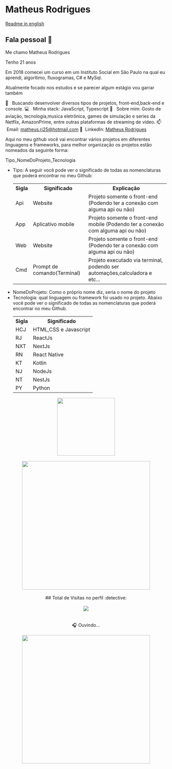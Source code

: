<h1> Matheus Rodrigues </h1>

<a href="/README_ENG.MD">Readme in english</a>

<h2> Fala pessoal 👋</h2>
<p style="margin-bottom:5px">Me chamo Matheus Rodrigues</p>
<p style="margin-bottom:5px">Tenho 21 anos</p>
<p style="margin-bottom:5px">Em 2018 comecei um curso em um Instituto Social em São Paulo na qual eu aprendi, algorítimo, fluxogramas, C# e MySql.
</p>

 <p>Atualmente focado nos estudos e se parecer algum estágio vou garrar também</p>

:purple_heart: &nbsp; Buscando desenvolver diversos tipos de projetos, front-end,back-end e console.
:computer: &nbsp; Minha stack: JavaScript, Typescript
💬 &nbsp; Sobre mim: Gosto de aviação, tecnologia,musica eletrônica, games de simulação e series da Netflix, AmazonPrime, entre outras plataformas de streaming de vídeo.
📫 &nbsp;Email: matheus.rj25@hotmail.com
💙 &nbsp;LinkedIn: [Matheus Rodrigues](https://www.linkedin.com/in/matheus-rodrigues-29759a165)

<p>Aqui no meu github você vai encontrar vários projetos em diferentes linguagens e frameworks, para melhor organização os projetos estão nomeados da seguinte forma:</p>

Tipo_NomeDoProjeto_Tecnologia

<ul>
  <li>Tipo: A seguir você pode ver o significado de todas as nomenclaturas que poderá encontrar no meu Github:
  </br>
  <table>
    <tr>
      <th>Sigla</th>
      <th>Significado</th>
      <th>Explicação</th>
    </tr>
    <tr>
      <td>Api</td>
      <td>Website</td>
      <td>Projeto somente o front-end (Podendo ter a conexão com alguma api ou não)</td>
    </tr>
    <tr>
      <td>App</td>
      <td>Aplicativo mobile</td>
      <td>Projeto somente o front-end mobile (Podendo ter a conexão com alguma api ou não)</td>
    </tr>
    <tr>
      <td>Web</td>
      <td>Website</td>
      <td>Projeto somente o front-end (Podendo ter a conexão com alguma api ou não)</td>
    </tr>
    <tr>
      <td>Cmd</td>
      <td>Prompt de comando(Terminal)</td>
      <td>Projeto executado via terminal, podendo ser automações,calculadora e etc...</td>
    </tr>
  </table>
  </li>
  <li>NomeDoProjeto: Como o próprio nome diz, seria o nome do projeto </li>
<li>
  Tecnologia: qual linguagem ou framework foi usado no projeto. Abaixo você pode ver o significado de todas as nomenclaturas que poderá encontrar no meu Github.
  </br>
  <table>
      <tr>
        <th>Sigla</th>
        <th>Significado</th>
      </tr>
      <tr>
        <td>HCJ</td>
        <td>HTML,CSS e Javascript</td>
      </tr>
      <tr>
        <td>RJ</td>
        <td>ReactJs</td>
      </tr>
      <tr>
        <td>NXT</td>
        <td>NextJs</td>
      </tr>
      <tr>
        <td>RN</td>
        <td>React Native</td>
      </tr>
      <tr>
        <td>KT</td>
        <td>Kotlin</td>
      </tr>
      <tr>
        <td>NJ</td>
        <td>NodeJs</td>
      </tr>
      <tr>
        <td>NT</td>
        <td>NestJs</td>
      </tr>
      <tr>
        <td>PY</td>
        <td>Python</td>
      </tr>
  </table>
  </li>
 </ul>
 <div align="center">
  <img height="180em" src="https://github-readme-stats.vercel.app/api/top-langs/?username=matheusrodri&layout=compact&langs_count=7&theme=dark"/>
 <br>
 <br>
 <img height="400em" src="https://github-readme-stats.vercel.app/api/wakatime?username=mathrodri25&layout=compact"/>
 <br>
 <br>
  ## Total de Visitas no perfil :detective: 
 <br>
 <br>
    <img alingn="center" src="https://profile-counter.glitch.me/matheusrodri/count.svg" />
 <br>
 <br>
 <br>
 🎧 Ouvindo...
 <br>
 <br>
 <img height="400em" src="https://spotify-github-profile.vercel.app/api/view?uid=314uddgfqeeqaepps3neyzceid7a&cover_image=true&theme=default&bar_color_cover=false"/>
</div>
